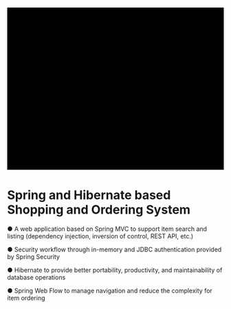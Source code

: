 ![](demo.gif)
# Spring and Hibernate based Shopping and Ordering System
 
● A web application based on Spring MVC to support item search and listing (dependency injection, inversion of control,
REST API, etc.)

● Security workflow through in-memory and JDBC authentication provided by Spring Security

● Hibernate to provide better portability, productivity, and maintainability of database operations

● Spring Web Flow to manage navigation and reduce the complexity for item ordering
